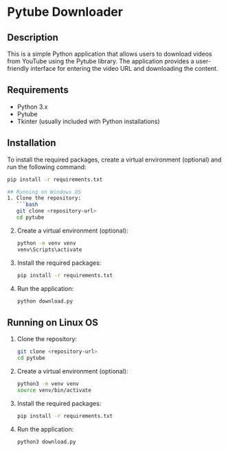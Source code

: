 # Pytube Downloader

## Description
This is a simple Python application that allows users to download videos from YouTube using the Pytube library. The application provides a user-friendly interface for entering the video URL and downloading the content.

## Requirements
- Python 3.x
- Pytube
- Tkinter (usually included with Python installations)

## Installation
To install the required packages, create a virtual environment (optional) and run the following command:

```bash
pip install -r requirements.txt

## Running on Windows OS
1. Clone the repository:
   ```bash
   git clone <repository-url>
   cd pytube
   ```
2. Create a virtual environment (optional):
   ```bash
   python -m venv venv
   venv\Scripts\activate
   ```
3. Install the required packages:
   ```bash
   pip install -r requirements.txt
   ```
4. Run the application:
   ```bash
   python download.py
   ```

## Running on Linux OS
1. Clone the repository:
   ```bash
   git clone <repository-url>
   cd pytube
   ```
2. Create a virtual environment (optional):
   ```bash
   python3 -m venv venv
   source venv/bin/activate
   ```
3. Install the required packages:
   ```bash
   pip install -r requirements.txt
   ```
4. Run the application:
   ```bash
   python3 download.py
   ```
